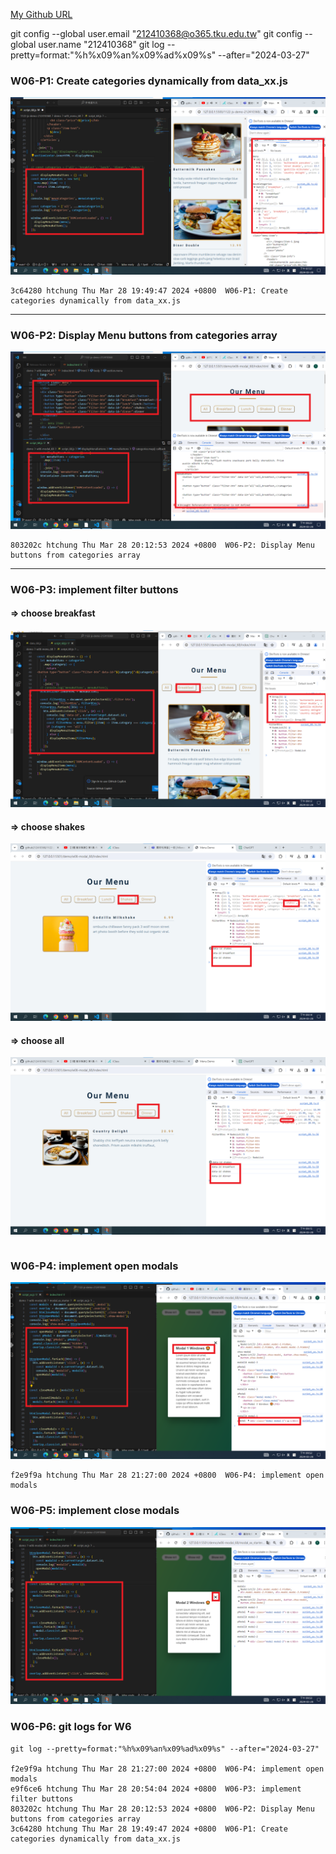 [My Github URL](https://github.com/github212410368/1122-js-demo-212410368.git)

git config --global user.email "212410368@o365.tku.edu.tw"
git config --global user.name "212410368"
git log --pretty=format:"%h%x09%an%x09%ad%x09%s" --after="2024-03-27"

### W06-P1: Create categories dynamically from data_xx.js

![](w06-p1.png)

```
3c64280 htchung Thu Mar 28 19:49:47 2024 +0800  W06-P1: Create categories dynamically from data_xx.js
```

---

### W06-P2: Display Menu buttons from categories array

![](w06-p2.png)

```
803202c htchung Thu Mar 28 20:12:53 2024 +0800  W06-P2: Display Menu buttons from categories array
```

---

### W06-P3: implement filter buttons

#### => choose breakfast

![](w06-p3-1.png)

#### => choose shakes

![](w06-p3-2.png)

#### => choose all

![](w06-p3-3.png)

```

```

### W06-P4: implement open modals

![](w06-p4.png)

```
f2e9f9a htchung Thu Mar 28 21:27:00 2024 +0800  W06-P4: implement open modals
```

### W06-P5: implement close modals

![](w06-p5.png)

### W06-P6: git logs for W6

```
git log --pretty=format:"%h%x09%an%x09%ad%x09%s" --after="2024-03-27"

f2e9f9a htchung Thu Mar 28 21:27:00 2024 +0800  W06-P4: implement open modals
e9f6ce6 htchung Thu Mar 28 20:54:04 2024 +0800  W06-P3: implement filter buttons
803202c htchung Thu Mar 28 20:12:53 2024 +0800  W06-P2: Display Menu buttons from categories array
3c64280 htchung Thu Mar 28 19:49:47 2024 +0800  W06-P1: Create categories dynamically from data_xx.js

```

